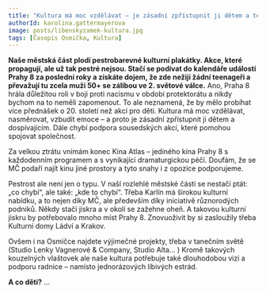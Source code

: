 ```yaml
---
title: "Kultura má moc vzdělávat – je zásadní zpřístupnit ji dětem a teenagerům"
authorId: karolina.gattermayerova
image: posts/libenskyzamek-kultura.jpg
tags: [Časopis Osmička, Kultura]
---
```


**Naše městská část plodí pestrobarevné kulturní plakátky. Akce, které propagují, ale už tak pestré nejsou. Stačí se podívat do kalendáře událostí Prahy 8 za poslední roky a získáte dojem, že zde nežijí žádní teenageři a převažují tu zcela muži 50+ se zálibou ve 2. světové válce.** Ano, Praha 8 hrála důležitou roli v boji proti nacismu v období protektorátu a nikdy bychom na to neměli zapomenout. To ale neznamená, že by mělo probíhat více přednášek o 20. století než akcí pro děti. Kultura má moc vzdělávat, nasměrovat, vzbudit emoce – a proto je zásadní zpřístupnit ji dětem a dospívajícím. Dále chybí podpora sousedských akcí, které pomohou spojovat společnost. 

Za velkou ztrátu vnímám konec Kina Atlas – jediného kina Prahy 8 s každodenním programem a s vynikající dramaturgickou péčí. Doufám, že se MČ podaří najít kinu jiné prostory a tyto snahy i z opozice podporujeme.

Pestrost ale není jen o typu. V naší rozlehlé městské části se nestačí ptát: „co chybí“, ale také: „kde to chybí“. Třeba Karlín má širokou kulturní nabídku, a to nejen díky MČ, ale především díky iniciativě různorodých podniků. Někdy stačí jiskra a v okolí se zažehne oheň. A takovou kulturní jiskru by potřebovalo mnoho míst Prahy 8. Znovuoživit by si zasloužily třeba Kulturní domy Ládví a Krakov.

Ovšem i na Osmičce najdete výjimečné projekty, třeba v tanečním světě (Studio Lenky Vagnerové & Company, Studio Alta… ) Kromě takových kouzelných vlaštovek ale naše kultura potřebuje také dlouhodobou vizi a podporu radnice – namísto jednorázových líbivých estrád.

**A co děti?** ...
